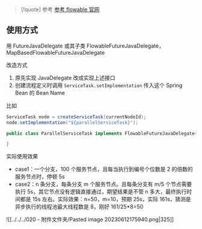 
> [!quote] 参考
> [参考 flowable 官网](https://www.flowable.com/blog/true-parallel-service-task-execution-with-flowable)


## 使用方式


用 FutureJavaDelegate 或其子类 FlowableFutureJavaDelegate，MapBasedFlowableFutureJavaDelegate

改造方式

1. 原先实现 JavaDelegate 改成实现上述接口
2. 创建流程定义时调用 `ServiceTask.setImplementation` 传入这个 Spring Bean 的 Bean Name

比如

```java
ServiceTask node = createServiceTask(currentNodeId);  
node.setImplementation("${parallelServiceTask}");
```

```java
public class ParallelServiceTask implements FlowableFutureJavaDelegate<DelegateExecution, Map<String, Object>> {

}
```

实际使用效果

- case1：一个分支，100 个服务节点，且每当执行到编号个位数是 2 的倍数的服务节点时，停顿 5s
- case2：n 条分支，每条分支 m 个服务节点。且每条分支有 m/5 个节点需要执行 5s，其它节点没有逻辑直接通过，期望结果是不管 n 多大，最终执行时间都是 15s 左右。实际效果：n=50，m=10，预期 25s，实际 161s，猜测是异步执行的线程池最大线程数是 8，刚好 161/25\*8=50


![[../../../020 - 附件文件夹/Pasted image 20230612175940.png|325]]